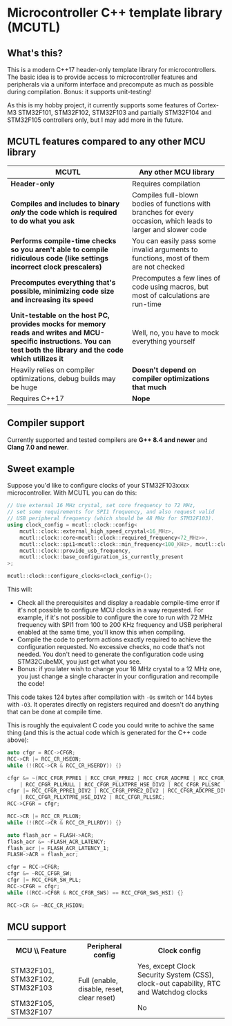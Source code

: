 # Microcontroller C++ template library (MCUTL)

## What's this?
This is a modern C++17 header-only template library for microcontrollers. The basic idea is to provide access to microcontroller features and peripherals via a uniform interface and precompute as much as possible during compilation. Bonus: it supports unit-testing!

As this is my hobby project, it currently supports some features of Cortex-M3 STM32F101, STM32F102, STM32F103 and partially STM32F104 and STM32F105 controllers only, but I may add more in the future.

## MCUTL features compared to any other MCU library
**MCUTL** | Any other MCU library
--------- | -----------------------
**Header-only** | Requires compilation
**Compiles and includes to binary *only* the code which is required to do what you ask** | Compiles full-blown bodies of functions with branches for every occasion, which leads to larger and slower code
**Performs compile-time checks so you aren't able to compile ridiculous code (like settings incorrect clock prescalers)** | You can easily pass some invalid arguments to functions, most of them are not checked
**Precomputes everything that's possible, minimizing code size and increasing its speed** | Precomputes a few lines of code using macros, but most of calculations are run-time
**Unit-testable on the host PC, provides mocks for memory reads and writes and MCU-specific instructions. You can test both the library and the code which utilizes it** | Well, no, you have to mock everything yourself
Heavily relies on compiler optimizations, debug builds may be huge | **Doesn't depend on compiler optimizations that much**
Requires C++17 | **Nope**

## Compiler support
Currently supported and tested compilers are **G++ 8.4 and newer** and **Clang 7.0 and newer**.

## Sweet example
Suppose you'd like to configure clocks of your STM32F103xxxx microcontroller. With MCUTL you can do this:
```cpp
// Use external 16 MHz crystal, set core frequency to 72 MHz,
// set some requirements for SPI1 frequency, and also request valid
// USB peripheral frequency (which should be 48 MHz for STM32F103).
using clock_config = mcutl::clock::config<
	mcutl::clock::external_high_speed_crystal<16_MHz>,
	mcutl::clock::core<mcutl::clock::required_frequency<72_MHz>>,
	mcutl::clock::spi1<mcutl::clock::min_frequency<100_KHz>, mcutl::clock::max_frequency<200_KHz>>,
	mcutl::clock::provide_usb_frequency,
	mcutl::clock::base_configuration_is_currently_present
>;

mcutl::clock::configure_clocks<clock_config>();
```

This will:
* Check all the prerequisites and display a readable compile-time error if it's not possible to configure MCU clocks in a way requested. For example, if it's not possible to configure the core to run with 72 MHz frequency with SPI1 from 100 to 200 KHz frequency and USB peripheral enabled at the same time, you'll know this when compiling.
* Compile the code to perform actions exactly required to achieve the configuration requested. No excessive checks, no code that's not needed. You don't need to generate the configuration code using STM32CubeMX, you just get what you see.
* Bonus: if you later wish to change your 16 MHz crystal to a 12 MHz one, you just change a single character in your configuration and recompile the code!

This code takes 124 bytes after compilation with `-Os` switch or 144 bytes with `-O3`. It operates directly on registers required and doesn't do anything that can be done at compile time.

This is roughly the equivalent C code you could write to achive the same thing (and this is the actual code which is generated for the C++ code above):
```c
auto cfgr = RCC->CFGR;
RCC->CR |= RCC_CR_HSEON;
while (!(RCC->CR & RCC_CR_HSERDY)) {}

cfgr &= ~(RCC_CFGR_PPRE1 | RCC_CFGR_PPRE2 | RCC_CFGR_ADCPRE | RCC_CFGR_HPRE | RCC_CFGR_SW
	| RCC_CFGR_PLLMULL | RCC_CFGR_PLLXTPRE_HSE_DIV2 | RCC_CFGR_PLLSRC | RCC_CFGR_USBPRE);
cfgr |= RCC_CFGR_PPRE1_DIV2 | RCC_CFGR_PPRE2_DIV2 | RCC_CFGR_ADCPRE_DIV4 | RCC_CFGR_PLLMULL9
	| RCC_CFGR_PLLXTPRE_HSE_DIV2 | RCC_CFGR_PLLSRC;
RCC->CFGR = cfgr;

RCC->CR |= RCC_CR_PLLON;
while (!(RCC->CR & RCC_CR_PLLRDY)) {}

auto flash_acr = FLASH->ACR;
flash_acr &= ~FLASH_ACR_LATENCY;
flash_acr |= FLASH_ACR_LATENCY_1;
FLASH->ACR = flash_acr;

cfgr = RCC->CFGR;
cfgr &= ~RCC_CFGR_SW;
cfgr |= RCC_CFGR_SW_PLL;
RCC->CFGR = cfgr;
while ((RCC->CFGR & RCC_CFGR_SWS) == RCC_CFGR_SWS_HSI) {}

RCC->CR &= ~RCC_CR_HSION;
```

## MCU support
<table>
	<tr>
		<th>MCU \\ Feature</th>
		<th>Peripheral config</th><th>Clock config</th>
	</tr>
	<tr>
		<td>STM32F101, STM32F102, STM32F103</td>
		<td rowspan="2">Full (enable, disable, reset, clear reset)</td>
		<td>Yes, except Clock Security System (CSS), clock-out capability, RTC and Watchdog clocks</td>
	</tr>
	<tr>
		<td>STM32F105, STM32F107</td>
		<td>No</td>
	</tr>
</table>
